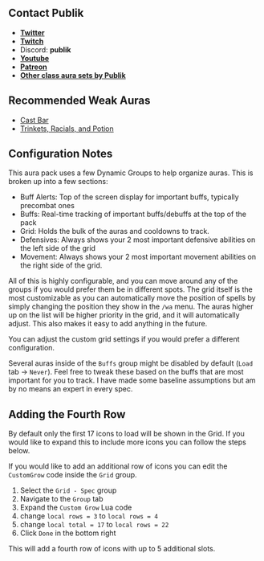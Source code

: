 ## Contact Publik
- [**Twitter**](https://twitter.com/publikpriest)
- [**Twitch**](https://twitch.tv/publikpriest)
- Discord: **publik**
- [**Youtube**](https://www.youtube.com/c/Publikwow/featured)
- [**Patreon**](https://www.patreon.com/publik)
- [**Other class aura sets by Publik**](https://wago.io/H13J9PG4Q)

## Recommended Weak Auras
- [Cast Bar](https://wago.io/r1rYnOwTG)
- [Trinkets, Racials, and Potion](https://wago.io/OgwO-cI45)

## Configuration Notes
This aura pack uses a few Dynamic Groups to help organize auras. This is broken up into a few sections:
- Buff Alerts: Top of the screen display for important buffs, typically precombat ones
- Buffs: Real-time tracking of important buffs/debuffs at the top of the pack
- Grid: Holds the bulk of the auras and cooldowns to track.
- Defensives: Always shows your 2 most important defensive abilities on the left side of the grid
- Movement: Always shows your 2 most important movement abilities on the right side of the grid.

All of this is highly configurable, and you can move around any of the groups if you would prefer them be in different spots. The grid itself is the most customizable as you can automatically move the position of spells by simply changing the position they show in the `/wa` menu. The auras higher up on the list will be higher priority in the grid, and it will automatically adjust. This also makes it easy to add anything in the future.

You can adjust the custom grid settings if you would prefer a different configuration.

Several auras inside of the `Buffs` group might be disabled by default (`Load` tab -> `Never`). Feel free to tweak these based on the buffs that are most important for you to track. I have made some baseline assumptions but am by no means an expert in every spec.

## Adding the Fourth Row
By default only the first 17 icons to load will be shown in the Grid. If you would like to expand this to include more icons you can follow the steps below.

If you would like to add an additional row of icons you can edit the `CustomGrow` code inside the `Grid` group.

1. Select the `Grid - Spec` group
2. Navigate to the `Group` tab
3. Expand the `Custom Grow` Lua code
4. change `local rows = 3` to `local rows = 4`
5. change `local total = 17` to `local rows = 22`
6. Click `Done` in the bottom right

This will add a fourth row of icons with up to 5 additional slots.